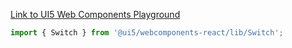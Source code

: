 [Link to UI5 Web Components Playground](https://sap.github.io/ui5-webcomponents/playground/components/Switch)

```jsx
import { Switch } from '@ui5/webcomponents-react/lib/Switch';
```
